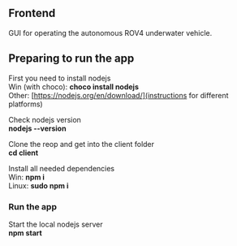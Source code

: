 ## Frontend

GUI for operating the autonomous ROV4 underwater vehicle.

## Preparing to run the app

First you need to install nodejs<br>
Win (with choco): **choco install nodejs**<br>
Other: [https://nodejs.org/en/download/](instructions for different platforms)<br>

Check nodejs version<br>
**nodejs --version**

Clone the reop and get into the client folder<br>
**cd client**

Install all needed dependencies<br>
Win: **npm i**<br>
Linux: **sudo npm i**

### Run the app

Start the local nodejs server<br>
**npm start**
